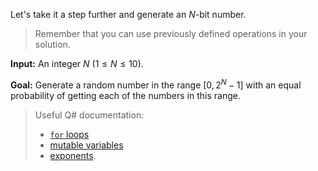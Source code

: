 Let's take it a step further and generate an $N$-bit number. 

> Remember that you can use previously defined operations in your solution.

**Input:** An integer $N$ ($1 \le N \le 10$).

**Goal:** Generate a random number in the range $[0, 2^N - 1]$ with an equal probability of getting each of the numbers in this range.

> Useful Q# documentation: 
> * [`for` loops](https://docs.microsoft.com/azure/quantum/user-guide/language/statements/iterations)
> * [mutable variables](https://docs.microsoft.com/azure/quantum/user-guide/language/typesystem/immutability)
> * [exponents](https://docs.microsoft.com/qsharp/api/qsharp/microsoft.quantum.math.powi).
